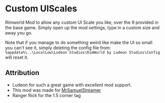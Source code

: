 # Custom UIScales

Rimworld Mod to allow any custom UI Scale you like, over the 9 provided in the base game.
Simply open up the mod settings, type in a custom size and away you go.

Note that if you manage to do something weird like make the UI so small you can't see it, simply deleting the config file from:
`%appdata%\..\LocalLow\Ludeon Studios\RimWorld by Ludeon Studios\Config` will reset it.

## Attribution
* Ludeon for such a great game with excellent mod support.
* This mod was made for [MrSamuelStreamer](https://www.youtube.com/c/MrSamStreamer)
* Ranger Rick for the 1.5 corner tag
